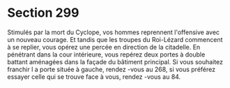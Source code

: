 # Section 299

Stimulés par la mort du Cyclope, vos hommes reprennent
l'offensive avec un nouveau courage. Et tandis que les troupes du
Roi-Lézard commencent à se replier, vous opérez une percée en
direction de la citadelle. En pénétrant dans la cour intérieure, vous
repérez deux portes à double battant aménagées dans la façade du
bâtiment principal. Si vous souhaitez franchir l a porte située à
gauche, rendez -vous au  268, si vous préférez essayer celle qui se
trouve face à vous, rendez -vous au  84.